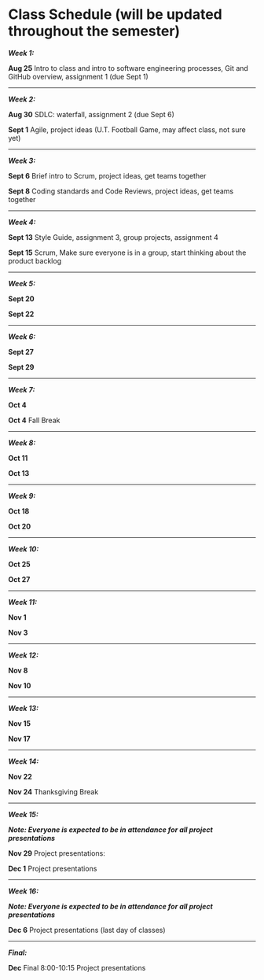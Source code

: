 <!--.5, Intro, Git, assignment 1
2a Intro to SW engineering, SDLC and Waterfall, 2b Agile, project ideas
3a  intro to Scrum, project ideas, get teams together, 3b Coding standards and Code Reviews, project ideas, get teams together
start sprint 1
sprint 1 midpoint
.5
sprint 1 demo, start sprint 2
sprint 2 midpoint
sprint 2 demo, start sprint 3
sprint 3 midpoint
sprint3 demo, start sprint 4
sprint 4 midpoint
sprint 4 demo and/or start Pres
.5 Pres
Presx2
.5 Pres
Final (optional Pres)
-->


# Class Schedule (will be updated throughout the semester)

***Week 1:***

**Aug 25** Intro to class and intro to software engineering processes, Git and GitHub overview, assignment 1 (due Sept 1)

---
***Week 2:***

**Aug 30** SDLC: waterfall, assignment 2 (due Sept 6)

**Sept 1** Agile, project ideas (U.T. Football Game, may affect class, not sure yet)

---
***Week 3:***

**Sept 6** Brief intro to Scrum, project ideas, get teams together

**Sept 8** Coding standards and Code Reviews, project ideas, get teams together

---
***Week 4:***

**Sept 13** Style Guide, assignment 3, group projects, assignment 4 

**Sept 15** Scrum, Make sure everyone is in a group, start thinking about the product backlog

---
***Week 5:***

**Sept 20** 

**Sept 22** 

---
***Week 6:***

**Sept 27** 

**Sept 29** 

---
***Week 7:***

**Oct 4** 

**Oct 4** Fall Break

---
***Week 8:***

**Oct 11** 

**Oct 13**

---
***Week 9:***

**Oct 18** 

**Oct 20** 

---
***Week 10:***

**Oct 25** 

**Oct 27** 

---
***Week 11:***

**Nov 1** 

**Nov 3** 

---
***Week 12:***

**Nov 8** 

**Nov 10** 

---
***Week 13:***

**Nov 15**  

**Nov 17** 

---
***Week 14:***

**Nov 22** 

**Nov 24** Thanksgiving Break

---
***Week 15:***

***Note: Everyone is expected to be in attendance for all project presentations***

**Nov 29** Project presentations:


**Dec 1** Project presentations


---
***Week 16:***

***Note: Everyone is expected to be in attendance for all project presentations***

**Dec 6** Project presentations (last day of classes)

---
***Final:***

**Dec** Final 8:00-10:15 Project presentations





